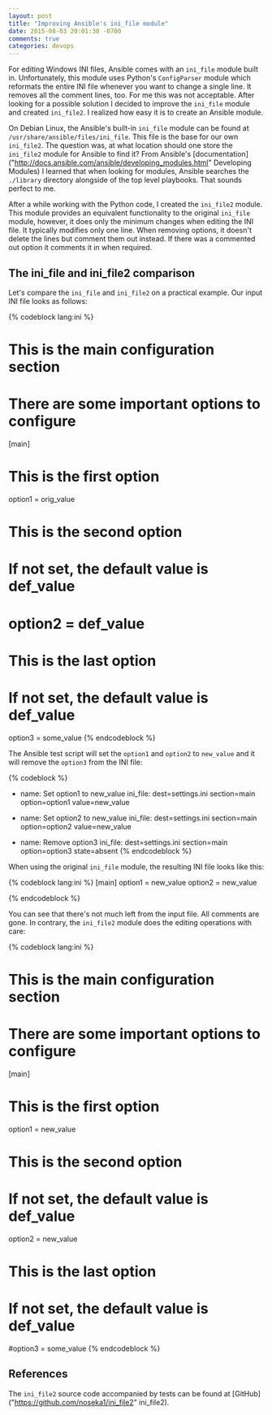 ```yaml
---
layout: post
title: "Improving Ansible's ini_file module"
date: 2015-08-03 20:01:30 -0700
comments: true
categories: devops
---
```


For editing Windows INI files, Ansible comes with an `ini_file` module built in. Unfortunately, this module uses Python's `ConfigParser` module which reformats the entire INI file whenever you want to change a single line. It removes all the comment lines, too. For me this was not acceptable. After looking for a possible solution I decided to improve the `ini_file` module and created `ini_file2`. I realized how easy it is to create an Ansible module.

<!-- more -->

On Debian Linux, the Ansible's built-in `ini_file` module can be found at `/usr/share/ansible/files/ini_file`. This file is the base for our own `ini_file2`. The question was, at what location should one store the `ini_file2` module for Ansible to find it? From Ansible's [documentation]("http://docs.ansible.com/ansible/developing_modules.html" Developing Modules) I learned that when looking for modules, Ansible searches the `./library` directory alongside of the top level playbooks. That sounds perfect to me.

After a while working with the Python code, I created the `ini_file2` module. This module provides an equivalent functionality to the original `ini_file` module, however, it does only the minimum changes when editing the INI file. It typically modifies only one line. When removing options, it doesn't delete the lines but comment them out instead. If there was a commented out option it comments it in when required.

## The ini_file and ini_file2 comparison

Let's compare the `ini_file` and `ini_file2` on a practical example. Our input INI file looks as follows:

{% codeblock lang:ini %}
# This is the main configuration section
# There are some important options to configure
[main]
# This is the first option
option1 = orig_value

# This is the second option
# If not set, the default value is def_value
# option2 = def_value

# This is the last option
# If not set, the default value is def_value
option3 = some_value
{% endcodeblock %}

The Ansible test script will set the `option1` and `option2` to `new_value` and it will remove the `option3` from the INI file:

{% codeblock %}
- name: Set option1 to new_value
  ini_file: dest=settings.ini section=main option=option1 value=new_value

- name: Set option2 to new_value
  ini_file: dest=settings.ini section=main option=option2 value=new_value

- name: Remove option3
  ini_file: dest=settings.ini section=main option=option3 state=absent
{% endcodeblock %}

When using the original `ini_file` module, the resulting INI file looks like this:

{% codeblock lang:ini %}
[main]
option1 = new_value
option2 = new_value

{% endcodeblock %}

You can see that there's not much left from the input file. All comments are gone. In contrary, the `ini_file2` module does the editing operations with care:

{% codeblock lang:ini %}
# This is the main configuration section
# There are some important options to configure
[main]
# This is the first option
option1 = new_value

# This is the second option
# If not set, the default value is def_value
option2 = new_value

# This is the last option
# If not set, the default value is def_value
#option3 = some_value
{% endcodeblock %}

## References

The `ini_file2` source code accompanied by tests can be found at [GitHub]("https://github.com/noseka1/ini_file2" ini_file2).

